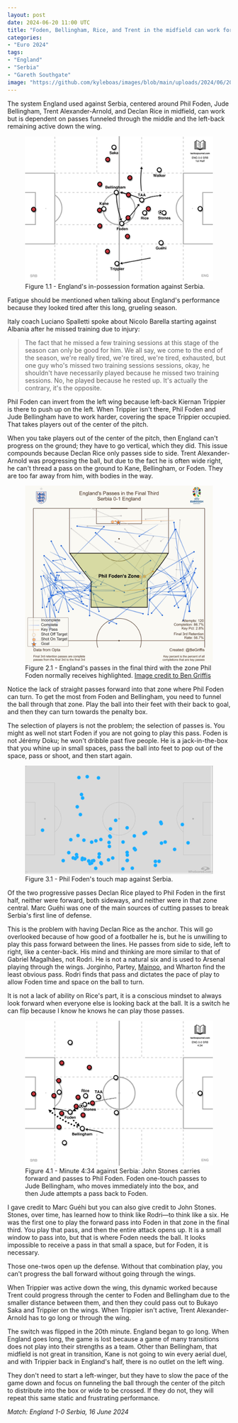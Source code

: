 ```yaml
---
layout: post
date: 2024-06-20 11:00 UTC
title: "Foden, Bellingham, Rice, and Trent in the midfield can work for England"
categories:
- "Euro 2024"
tags:
- "England"
- "Serbia"
- "Gareth Southgate"
image: "https://github.com/kyleboas/images/blob/main/uploads/2024/06/20/Image-20Jun2024_00:12:34.png?raw=true"
---
```


The system England used against Serbia, centered around Phil Foden, Jude Bellingham, Trent Alexander-Arnold, and Declan Rice in midfield, can work but is dependent on passes funneled through the middle and the left-back remaining active down the wing.

<!---more--->

<figure>
    <img src="https://github.com/kyleboas/images/blob/main/uploads/2024/06/16/Image-16Jun2024_23:20:08.png?raw=true">
    <figcaption>Figure 1.1 - England's in-possession formation against Serbia.</figcaption>
</figure>

Fatigue should be mentioned when talking about England's performance because they looked tired after this long, grueling season.

Italy coach Luciano Spalletti spoke about Nicolo Barella starting against Albania after he missed training due to injury:

> The fact that he missed a few training sessions at this stage of the season can only be good for him. We all say, we come to the end of the season, we're really tired, we're tired, we're tired, exhausted, but one guy who's missed two training sessions sessions, okay, he shouldn't have necessarily played because he missed two training sessions. No, he played because he rested up. It's actually the contrary, it's the opposite. 

Phil Foden can invert from the left wing because left-back Kiernan Trippier is there to push up on the left. When Trippier isn't there, Phil Foden and Jude Bellingham have to work harder, covering the space Trippier occupied. That takes players out of the center of the pitch.

When you take players out of the center of the pitch, then England can't progress on the ground; they have to go vertical, which they did. This issue compounds because Declan Rice only passes side to side. Trent Alexander-Arnold was progressing the ball, but due to the fact he is often wide right, he can't thread a pass on the ground to Kane, Bellingham, or Foden. They are too far away from him, with bodies in the way. 

<figure>
    <img src="https://github.com/kyleboas/images/blob/main/uploads/2024/06/17/Image-17Jun2024_15:33:09.png?raw=true">
    <figcaption>Figure 2.1 - England's passes in the final third with the zone Phil Foden normally receives highlighted. <a href="https://x.com/begriffis/status/1802473432572891193?s=46&t=EwWKBMyY400eGGXYwoRkiw">Image credit to Ben Griffis</a></figcaption>
</figure>

Notice the lack of straight passes forward into that zone where Phil Foden can turn. To get the most from Foden and Bellingham, you need to funnel the ball through that zone. Play the ball into their feet with their back to goal, and then they can turn towards the penalty box. 

The selection of players is not the problem; the selection of passes is. You might as well not start Foden if you are not going to play this pass. Foden is not Jérémy Doku; he won't dribble past five people. He is a jack-in-the-box that you whine up in small spaces, pass the ball into feet to pop out of the space, pass or shoot, and then start again.


<figure>
    <img src="https://github.com/kyleboas/images/blob/main/uploads/2024/06/17/Image-17Jun2024_22:14:32.png?raw=true">
    <figcaption>Figure 3.1 - Phil Foden's touch map against Serbia.</figcaption>
</figure>

Of the two progressive passes Declan Rice played to Phil Foden in the first half, neither were forward, both sideways, and neither were in that zone central. Marc Guéhi was one of the main sources of cutting passes to break Serbia's first line of defense.

This is the problem with having Declan Rice as the anchor. This will go overlooked because of how good of a footballer he is, but he is unwilling to play this pass forward between the lines. He passes from side to side, left to right, like a center-back. His mind and thinking are more similar to that of Gabriel Magalhães, not Rodri. He is not a natural six and is used to Arsenal playing through the wings. Jorginho, Partey, [Mainoo](https://tacticsjournal.com/2024/03/27/kobbie-mainoo-shows-what-england-lacked-at-holding-midfield/), and Wharton find the least obvious pass. Rodri finds that pass and dictates the pace of play to allow Foden time and space on the ball to turn. 

It is not a lack of ability on Rice's part, it is a conscious mindset to always look forward when everyone else is looking back at the ball. It is a switch he can flip because I know he knows he can play those passes.

<figure>
    <img src="https://github.com/kyleboas/images/blob/main/uploads/2024/06/17/Image-17Jun2024_14:59:30.png?raw=true">
    <figcaption>Figure 4.1 - Minute 4:34 against Serbia: John Stones carries forward and passes to Phil Foden. Foden one-touch passes to Jude Bellingham, who moves immediately into the box, and then Jude attempts a pass back to Foden.</figcaption>
</figure>

I gave credit to Marc Guéhi but you can also give credit to John Stones. Stones, over time, has learned how to think like Rodri—to think like a six. He was the first one to play the forward pass into Foden in that zone in the final third. You play that pass, and then the entire attack opens up. It is a small window to pass into, but that is where Foden needs the ball. It looks impossible to receive a pass in that small a space, but for Foden, it is necessary. 

Those one-twos open up the defense. Without that combination play, you can't progress the ball forward without going through the wings.

When Trippier was active down the wing, this dynamic worked because Trent could progress through the center to Foden and Bellingham due to the smaller distance between them, and then they could pass out to Bukayo Saka and Trippier on the wings. When Trippier isn't active, Trent Alexander-Arnold has to go long or through the wing.

The switch was flipped in the 20th minute. England began to go long. When England goes long, the game is lost because a game of many transitions does not play into their strengths as a team. Other than Bellingham, that midfield is not great in transition, Kane is not going to win every aerial duel, and with Trippier back in England's half, there is no outlet on the left wing. 

They don't need to start a left-winger, but they have to slow the pace of the game down and focus on funneling the ball through the center of the pitch to distribute into the box or wide to be crossed. If they do not, they will repeat this same static and frustrating performance.

*Match: England 1-0 Serbia, 16 June 2024*